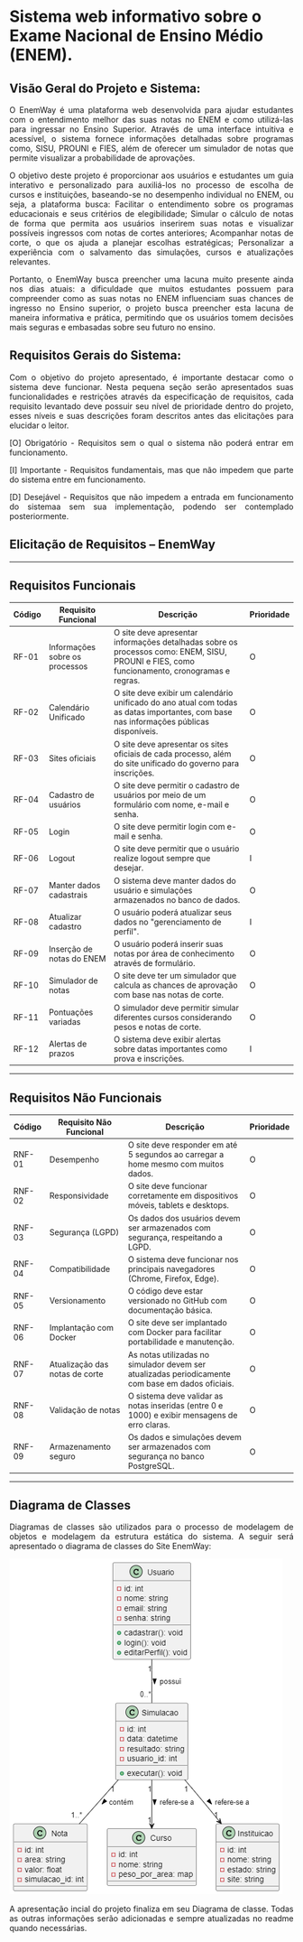 # Sistema web informativo sobre o Exame Nacional de Ensino Médio (ENEM).

## Visão Geral do Projeto e Sistema:

<p align="justify">
O EnemWay é uma plataforma web desenvolvida para ajudar estudantes com o entendimento melhor das suas notas no ENEM e como utilizá-las para ingressar no Ensino Superior. Através de uma interface intuitiva e acessível, o sistema fornece informações detalhadas sobre programas como, SISU, PROUNI e FIES, além de oferecer um simulador de notas que permite visualizar a probabilidade de aprovações. 
<p align="justify">
O objetivo deste projeto é proporcionar aos usuários e estudantes um guia interativo e personalizado para auxiliá-los no processo de escolha de cursos e instituições, baseando-se no desempenho individual no ENEM, ou seja, a plataforma busca: Facilitar o entendimento sobre os programas educacionais e seus critérios de elegibilidade; Simular o cálculo de notas de forma que permita aos usuários inserirem suas notas e visualizar possíveis ingressos com notas de cortes anteriores; Acompanhar notas de corte, o que os ajuda a planejar escolhas estratégicas; Personalizar a experiência com o salvamento das simulações, cursos e atualizações relevantes. 
<p align="justify">
Portanto, o EnemWay busca preencher uma lacuna muito presente ainda nos dias atuais: a dificuldade que muitos estudantes possuem para compreender como as suas notas no ENEM influenciam suas chances de ingresso no Ensino superior, o projeto busca preencher esta lacuna de maneira informativa e prática, permitindo que os usuários tomem decisões mais seguras e embasadas sobre seu futuro no ensino.
</p>

## Requisitos Gerais do Sistema:
<p align="justify">
Com o objetivo do projeto apresentado, é importante destacar como o sistema deve funcionar. Nesta pequena seção serão apresentados suas funcionalidades e restrições através da especificação de requisitos, cada requisito levantado deve possuir seu nível de prioridade dentro do projeto, esses níveis e suas descrições foram descritos antes das elicitações para elucidar o leitor.
</p>

<p align="justify">
[O] Obrigatório - Requisitos sem o qual o sistema não poderá entrar em funcionamento.

<p align="justify">
[I] Importante - Requisitos fundamentais, mas que não impedem que parte do sistema entre em funcionamento.

<p align="justify">
[D] Desejável - Requisitos que não impedem a entrada em funcionamento do sistemaa sem sua implementação, podendo ser contemplado posteriormente. 
</p>

## Elicitação de Requisitos – EnemWay

---

## Requisitos Funcionais

| Código | Requisito Funcional | Descrição | Prioridade |
|--------|----------------------|-----------|------------|
| RF-01 | Informações sobre os processos | O site deve apresentar informações detalhadas sobre os processos como: ENEM, SISU, PROUNI e FIES, como funcionamento, cronogramas e regras. | O |
| RF-02 | Calendário Unificado | O site deve exibir um calendário unificado do ano atual com todas as datas importantes, com base nas informações públicas disponíveis. | O |
| RF-03 | Sites oficiais | O site deve apresentar os sites oficiais de cada processo, além do site unificado do governo para inscrições. | O |
| RF-04 | Cadastro de usuários | O site deve permitir o cadastro de usuários por meio de um formulário com nome, e-mail e senha. | O |
| RF-05 | Login | O site deve permitir login com e-mail e senha. | O |
| RF-06 | Logout | O site deve permitir que o usuário realize logout sempre que desejar. | I |
| RF-07 | Manter dados cadastrais | O sistema deve manter dados do usuário e simulações armazenados no banco de dados. | O |
| RF-08 | Atualizar cadastro | O usuário poderá atualizar seus dados no "gerenciamento de perfil". | I |
| RF-09 | Inserção de notas do ENEM | O usuário poderá inserir suas notas por área de conhecimento através de formulário. | O |
| RF-10 | Simulador de notas | O site deve ter um simulador que calcula as chances de aprovação com base nas notas de corte. | O |
| RF-11 | Pontuações variadas | O simulador deve permitir simular diferentes cursos considerando pesos e notas de corte. | O |
| RF-12 | Alertas de prazos | O sistema deve exibir alertas sobre datas importantes como prova e inscrições. | I |

---

## Requisitos Não Funcionais

| Código | Requisito Não Funcional | Descrição | Prioridade |
|--------|--------------------------|-----------|------------|
| RNF-01 | Desempenho | O site deve responder em até 5 segundos ao carregar a home mesmo com muitos dados. | O |
| RNF-02 | Responsividade | O site deve funcionar corretamente em dispositivos móveis, tablets e desktops. | O |
| RNF-03 | Segurança (LGPD) | Os dados dos usuários devem ser armazenados com segurança, respeitando a LGPD. | O |
| RNF-04 | Compatibilidade | O sistema deve funcionar nos principais navegadores (Chrome, Firefox, Edge). | O |
| RNF-05 | Versionamento | O código deve estar versionado no GitHub com documentação básica. | O |
| RNF-06 | Implantação com Docker | O site deve ser implantado com Docker para facilitar portabilidade e manutenção. | O |
| RNF-07 | Atualização das notas de corte | As notas utilizadas no simulador devem ser atualizadas periodicamente com base em dados oficiais. | O |
| RNF-08 | Validação de notas | O sistema deve validar as notas inseridas (entre 0 e 1000) e exibir mensagens de erro claras. | O |
| RNF-09 | Armazenamento seguro | Os dados e simulações devem ser armazenados com segurança no banco PostgreSQL. | O |

---

## Diagrama de Classes

<p align="justify">
Diagramas de classes são utilizados para o processo de modelagem de objetos e modelagem da estrutura estática do sistema. A seguir será apresentado o diagrama de classes do Site EnemWay:


![alt text](diagramadeClasse.png)

<p align="justify">
A apresentação incial do projeto finaliza em seu Diagrama de classe. Todas as outras informações serão adicionadas e sempre atualizadas no readme quando necessárias.

